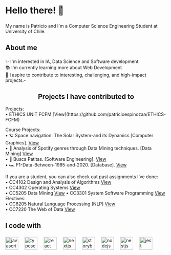 <h1 align="left">Hello there! 👋 </h1>

###

<p align="left">My name is Patricio and I'm a Computer Science Engineering Student at University of Chile.</p>

###

<h2 align="left">About me</h2>

###

<p align="left">✨ I'm interested in IA, Data Science and Software development <br>📚 I'm currently learning more about Web Development<br>🎯 I aspire to contribute to interesting, challenging, and high-impact projects.-</p>

###
<h2 align="center"> Projects I have contributed to </h2>
Projects: <br>
&#8226; ETHICS UNIT FCFM [View](https://github.com/patricioespinozaa/ETHICS-FCFM)

Course Projects: <br>
&#8226; 🪐 Space navigation: The Solar System-and its Dynamics [Computer Graphics]. [View](https://github.com/patricioespinozaa/CC3501-Computer-Graphics-Space-Navigation-The-Solar-System-and-Its-Dynamics) <br>
&#8226; 🎵 Analysis of Spotify genres through Data Mining techniques. [Data Mining] [View](https://github.com/patricioespinozaa/CC5205-Proyecto-Mineria-de-datos) <br>
&#8226; 🐾 Busca Patitas. [Software Engineering]. [View](https://github.com/patricioespinozaa/CC4401-Software-Engineering-Proyecto-Busca-Patitas) <br>
&#8226; 🏎️ F1-Data-Between-1985-and-2020. [Database]. [View](https://github.com/patricioespinozaa/CC3201-Database-Project-F1-Data-Between-1985-and-2020) <br>
 
If you are a student, you can also check out past assignments I’ve done: <br>
&#8226; CC4102 Design and Analysis of Algorithms [View](https://github.com/patricioespinozaa/CC4102-Design-and-Analysis-of-Algorithms) <br> 
&#8226; CC4302 Operating Systems [View](https://github.com/patricioespinozaa/CC4302-Operating-Systems) <br>
&#8226; CC5205 Data Mining [View](https://github.com/patricioespinozaa/CC5205-Data-Mining)
&#8226; CC3301 System Software Programming [View](https://github.com/patricioespinozaa/CC3301-System-Software-Programming) <br>
Electives: <br>
&#8226; CC6205 Natural Language Processing (NLP) [View](https://github.com/patricioespinozaa/CC6205-Natural-Language-Processing) <br>
&#8226; CC7220 The Web of Data [View](https://github.com/patricioespinozaa/CC7220-The-Web-Of-Data) <br>
###

<h2 align="left">I code with</h2>

###

<div align="left">
  <img src="https://cdn.jsdelivr.net/gh/devicons/devicon/icons/javascript/javascript-original.svg" height="40" alt="javascript logo"  />
  <img width="12" />
  <img src="https://cdn.jsdelivr.net/gh/devicons/devicon/icons/typescript/typescript-original.svg" height="40" alt="typescript logo"  />
  <img width="12" />
  <img src="https://cdn.jsdelivr.net/gh/devicons/devicon/icons/react/react-original.svg" height="40" alt="react logo"  />
  <img width="12" />
  <img src="https://cdn.jsdelivr.net/gh/devicons/devicon/icons/nextjs/nextjs-original.svg" height="40" alt="nextjs logo"  />
  <img width="12" />
  <img src="https://cdn.jsdelivr.net/gh/devicons/devicon/icons/storybook/storybook-original.svg" height="40" alt="storybook logo"  />
  <img width="12" />
  <img src="https://cdn.jsdelivr.net/gh/devicons/devicon/icons/nodejs/nodejs-original.svg" height="40" alt="nodejs logo"  />
  <img width="12" />
  <img src="https://cdn.jsdelivr.net/gh/devicons/devicon/icons/nestjs/nestjs-original.svg" height="40" alt="nestjs logo"  />
  <img width="12" />
  <img src="https://cdn.jsdelivr.net/gh/devicons/devicon/icons/jest/jest-plain.svg" height="40" alt="jest logo"  />
</div>

###
